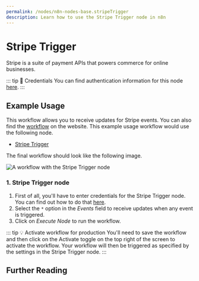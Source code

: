 ```yaml
---
permalink: /nodes/n8n-nodes-base.stripeTrigger
description: Learn how to use the Stripe Trigger node in n8n
---
```


# Stripe Trigger

Stripe is a suite of payment APIs that powers commerce for online businesses.

::: tip 🔑 Credentials
You can find authentication information for this node [here](../../../credentials/Stripe/README.md).
:::


## Example Usage

This workflow allows you to receive updates for Stripe events. You can also find the [workflow](https://n8n.io/workflows/545) on the website. This example usage workflow would use the following node.
- [Stripe Trigger]()

The final workflow should look like the following image.

![A workflow with the Stripe Trigger node](REDACTED)


### 1. Stripe Trigger node

1. First of all, you'll have to enter credentials for the Stripe Trigger node. You can find out how to do that [here](../../../credentials/Stripe/README.md).
2. Select the `*` option in the *Events* field to receive updates when any event is triggered.
3. Click on *Execute Node* to run the workflow.

::: tip 💡 Activate workflow for production
You'll need to save the workflow and then click on the Activate toggle on the top right of the screen to activate the workflow. Your workflow will then be triggered as specified by the settings in the Stripe Trigger node.
:::

## Further Reading

<FurtherReadingBlog />
